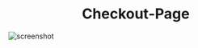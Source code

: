 

<h1 align="center">Checkout-Page</h1>



![screenshot](https://user-images.githubusercontent.com/16707738/92399059-5716eb00-f132-11ea-8b14-bcacdc8ec97b.png)


